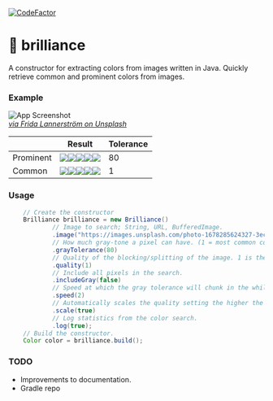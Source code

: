 [![CodeFactor](https://www.codefactor.io/repository/github/steventheperson/brillianceprivate/badge?s=c0a5eaf88c7b034e40602a1af5b270816062ecc1)](https://www.codefactor.io/repository/github/steventheperson/brillianceprivate)
# 🎨 brilliance

A constructor for extracting colors from images written in Java. Quickly retrieve common and prominent colors from images.

### Example

![App Screenshot](https://images.unsplash.com/photo-1678285624327-3ec8a48e1609?ixlib=rb-4.0.3&ixid=MnwxMjA3fDB8MHxwaG90by1wYWdlfHx8fGVufDB8fHx8&auto=format&fit=crop&w=340&q=80)\
*[via Frida Lannerström on Unsplash](https://unsplash.com/@fridalannerstrom)*

[p]: https://via.placeholder.com/10/ff9e13?text=+
[c]: https://via.placeholder.com/10/90c1c5?text=+

|           | Result                         | Tolerance |
|-----------|--------------------------------|-----------|
| Prominent | ![][p]![][p]![][p]![][p]![][p] | 80        |
| Common    | ![][c]![][c]![][c]![][c]![][c] | 1         |

### Usage

```java
    // Create the constructor
    Brilliance brilliance = new Brilliance()
            // Image to search; String, URL, BufferedImage.
            .image("https://images.unsplash.com/photo-1678285624327-3ec8a48e1609?ixlib=rb-4.0.3&ixid=MnwxMjA3fDB8MHxwaG90by1wYWdlfHx8fGVufDB8fHx8")
            // How much gray-tone a pixel can have. (1 = most common color, higher = more prominent)
            .grayTolerance(80)
            // Quality of the blocking/splitting of the image. 1 is the highest quality.
            .quality(1)
            // Include all pixels in the search.
            .includeGray(false)
            // Speed at which the gray tolerance will chunk in the while loop when a color is null.
            .speed(2)
            // Automatically scales the quality setting the higher the image pixel count.
            .scale(true)
            // Log statistics from the color search.
            .log(true);
    // Build the constructor.
    Color color = brilliance.build();
```
### TODO
- Improvements to documentation.
- Gradle repo